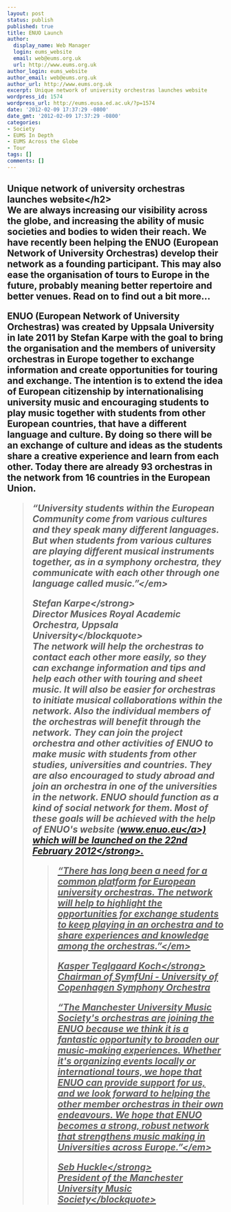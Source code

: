 ```yaml
---
layout: post
status: publish
published: true
title: ENUO Launch
author:
  display_name: Web Manager
  login: eums_website
  email: web@eums.org.uk
  url: http://www.eums.org.uk
author_login: eums_website
author_email: web@eums.org.uk
author_url: http://www.eums.org.uk
excerpt: Unique network of university orchestras launches website
wordpress_id: 1574
wordpress_url: http://eums.eusa.ed.ac.uk/?p=1574
date: '2012-02-09 17:37:29 -0800'
date_gmt: '2012-02-09 17:37:29 -0800'
categories:
- Society
- EUMS In Depth
- EUMS Across the Globe
- Tour
tags: []
comments: []
---
```

<h2>Unique network of university orchestras launches website<&#47;h2><br />
We are always increasing our visibility across the globe, and increasing the ability of music societies and bodies to widen their reach. We have recently been helping the ENUO (European Network of University Orchestras) develop their network as a founding participant. This may also ease the organisation of tours to Europe in the future, probably meaning better repertoire and better venues. Read on to find out a bit more...</p>
<p>ENUO (European Network of University Orchestras) was created by Uppsala University in late 2011 by Stefan Karpe with the goal to bring the organisation and the members of university orchestras in Europe together to exchange information and create opportunities for touring and exchange. The intention is to extend the idea of European citizenship by internationalising university music and encouraging students to play music together with students from other European countries, that have a different language and culture. By doing so there will be an exchange of culture and ideas as the students share a creative experience and learn from each other. Today there are already 93 orchestras in the network from 16 countries in the European Union.</p>
<blockquote><p><em>&ldquo;University students within the European Community come from various cultures and they speak many different languages. But when students from various cultures are playing different musical instruments together, as in a symphony orchestra, they communicate with each other through one language called music.&rdquo;<&#47;em></p>
<p><strong>Stefan Karpe<&#47;strong><br />
Director Musices Royal Academic Orchestra, Uppsala University<&#47;blockquote><br />
The network will help the orchestras to contact each other more easily, so they can exchange information and tips and help each other with touring and sheet music. It will also be easier for orchestras to initiate musical collaborations within the network. Also the individual members of the orchestras will benefit through the network. They can join the project orchestra and other activities of ENUO to make music with students from other studies, universities and countries. They are also encouraged to study abroad and join an orchestra in one of the universities in the network. ENUO should function as a kind of social network for them. Most of these goals will be achieved with the help of ENUO's website (<a title="ENUO Website" href="http:&#47;&#47;www.enuo.eu&#47;" target="_blank">www.enuo.eu<&#47;a>) which will be launched on the <strong>22nd February 2012<&#47;strong>.</p>
<blockquote><p><em>&ldquo;There has long been a need for a common platform for European university orchestras. The network will help to highlight the opportunities for exchange students to keep playing in an orchestra and to share experiences and knowledge among the orchestras.&rdquo;<&#47;em></p>
<p><strong>Kasper Teglgaard Koch<&#47;strong><br />
Chairman of SymfUni - University of Copenhagen Symphony Orchestra</p>
<p><em>&ldquo;The Manchester University Music Society's orchestras are joining the ENUO because we think it is a fantastic opportunity to broaden our music-making experiences. Whether it's organizing events locally or international tours, we hope that ENUO can provide support for us, and we look forward to helping the other member orchestras in their own endeavours. We hope that ENUO becomes a strong, robust network that strengthens music making in Universities across Europe.&rdquo;<&#47;em></p>
<p><strong>Seb Huckle<&#47;strong><br />
President of the Manchester University Music Society<&#47;blockquote></p>

